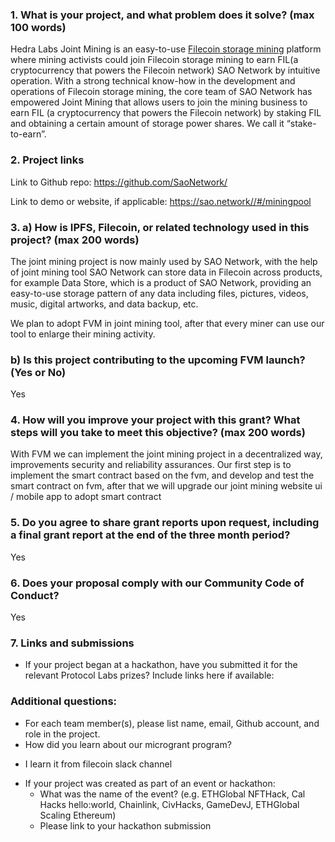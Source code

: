 ### 1. What is your project, and what problem does it solve? (max 100 words)
Hedra Labs Joint Mining is an easy-to-use [Filecoin storage mining](https://github.com/reference/filecoin-storage-miners) platform where mining activists could join Filecoin storage mining to earn FIL(a cryptocurrency that powers the Filecoin network) SAO Network by intuitive operation. With a strong technical know-how in the development and operations of Filecoin storage mining, the core team of SAO Network has empowered Joint Mining that allows users to join the mining business to earn FIL (a cryptocurrency that powers the Filecoin network) by staking FIL and obtaining a certain amount of storage power shares. We call it “stake-to-earn”.

### 2. Project links

Link to Github repo: https://github.com/SaoNetwork/

Link to demo or website, if applicable: https://sao.network//#/miningpool

<!-- This grant type is intended to support projects that have a working prototype and wish to take the next steps. MIT, APACHE2, or GPL license for code or [CC-BY-SA 3.0](https://ipfs.io/ipfs/QmVreNvKsQmQZ83T86cWSjPu2vR3yZHGPm5jnxFuunEB9u) license for content must be applied to the current project and all work funded via this microgrant. -->

### 3. a) How is IPFS, Filecoin, or related technology used in this project? (max 200 words)

The joint mining project is now mainly used by SAO Network, with the help of joint mining tool SAO Network can store data in Filecoin across products, for example Data Store, which is a product of SAO Network, providing an easy-to-use storage pattern of any data including files, pictures, videos, music, digital artworks, and data backup, etc. 

We plan to adopt FVM in joint mining tool, after that every miner can use our tool to enlarge their mining activity.

<!-- Outline your project's technical design, including details of how it uses IPFS, Filecoin, or related technologies include any APIs, services, or tools -->
###    b) Is this project contributing to the upcoming FVM launch? (Yes or No)

Yes

### 4. How will you improve your project with this grant? What steps will you take to meet this objective? (max 200 words)
<!-- Clear and concise description of the planned next step(s) or improvements for which you are seeking grant support -->
With FVM we can implement the joint mining project in a decentralized way, improvements security and reliability
assurances. Our first step is to implement the smart contract based on the fvm, and develop and test the smart contract
on fvm, after that we will upgrade our joint mining website ui / mobile app to adopt smart contract

### 5. Do you agree to share grant reports upon request, including a final grant report at the end of the three month period?
<!-- Report content may include progress or results of your microgrant-funded work, any Filecoin technical or usage guidance requests, and a description of your experience building on Filecoin, including any challenges or shortcomings encountered. -->
Yes

### 6. Does your proposal comply with our Community Code of Conduct?
<!-- Please read the [Filecoin Code of Conduct](https://github.com/filecoin-project/community/blob/master/CODE_OF_CONDUCT.md) and make sure your project is in compliance -->
Yes
### 7. Links and submissions
* If your project began at a hackathon, have you submitted it for the relevant Protocol Labs prizes? Include links here if available:

### Additional questions:
* For each team member(s), please list name, email, Github account, and role in the project.
* How did you learn about our microgrant program?
- I learn it from filecoin slack channel

* If your project was created as part of an event or hackathon:
  * What was the name of the event? (e.g. ETHGlobal NFTHack, Cal Hacks hello:world, Chainlink, CivHacks, GameDevJ, ETHGlobal Scaling Ethereum)
  * Please link to your hackathon submission
